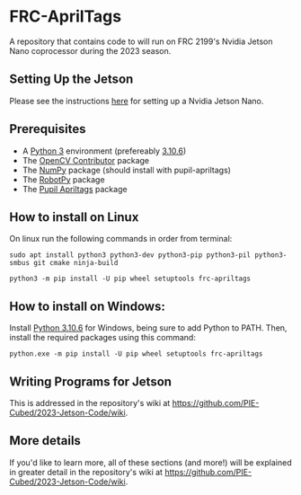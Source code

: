 <h1> FRC-AprilTags </h1>
<p>
	A repository that contains code to will run on FRC 2199's Nvidia Jetson Nano coprocessor during the 2023 season.
</p>

<h2> Setting Up the Jetson </h2>
<p>
	Please see the instructions <a href="https://github.com/PIE-Cubed/2023-Jetson-Code/wiki/Setup#----setting-up-the-jetson-nano" target="_blank">here</a> for setting up a Nvidia Jetson Nano.
</p>

<h2> Prerequisites </h2>
<p>
	<ul>
		<li>A <a href="https://www.python.org/downloads/" target="_blank">Python 3</a> environment (prefereably <a href="https://www.python.org/downloads/release/python-3106/" target="_blank">3.10.6</a>)</li>
		<li>The <a href="https://pypi.org/project/opencv-contrib-python/" target="_blank">OpenCV Contributor</a> package</li>
		<li>The <a href="https://pypi.org/project/numpy/" target="_blank">NumPy</a> package (should install with pupil-apriltags)</li>
		<li>The <a href="https://pypi.org/project/robotpy/" target="_blank">RobotPy</a> package</li>
		<li>The <a href="https://pypi.org/project/pupil-apriltags/" target="_blank">Pupil Apriltags</a> package</li>
	</ul>
</p>

<h2> How to install on Linux </h2>
<p>
    On linux run the following commands in order from terminal:

    sudo apt install python3 python3-dev python3-pip python3-pil python3-smbus git cmake ninja-build
</p>
<p>

    python3 -m pip install -U pip wheel setuptools frc-apriltags
</p>

<h2> How to install on Windows: </h2>
<p>
    Install <a href="https://www.python.org/downloads/release/python-3106/" target="_blank">Python 3.10.6</a> for Windows, being sure to add Python to PATH. Then, install the required packages using this command:</li>
    
    python.exe -m pip install -U pip wheel setuptools frc-apriltags
</p>

<h2> Writing Programs for Jetson </h2>
<p>
	This is addressed in the repository's wiki at <a href="https://github.com/PIE-Cubed/2023-Jetson-Code/wiki" target="_blank">https://github.com/PIE-Cubed/2023-Jetson-Code/wiki</a>.
</p>

<h2> More details </h2>
<p>
	If you'd like to learn more, all of these sections (and more!) will be explained in greater detail in the repository's wiki at <a href="https://github.com/PIE-Cubed/2023-Jetson-Code/wiki" target="_blank">https://github.com/PIE-Cubed/2023-Jetson-Code/wiki</a>.
</p>
